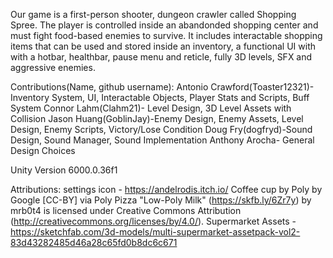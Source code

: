 Our game is a first-person shooter, dungeon crawler called Shopping Spree. The player is controlled inside an abandonded shopping center and must fight food-based enemies to survive.
It includes interactable shopping items that can be used and stored inside an inventory, a functional UI with with a hotbar, healthbar, pause menu and reticle, fully 3D levels, SFX and aggressive enemies.

Contributions(Name, github username):
Antonio Crawford(Toaster12321)- Inventory System, UI, Interactable Objects, Player Stats and Scripts, Buff System
Connor Lahm(Clahm21)- Level Design, 3D Level Assets with Collision
Jason Huang(GoblinJay)-Enemy Design, Enemy Assets, Level Design, Enemy Scripts, Victory/Lose Condition
Doug Fry(dogfryd)-Sound Design, Sound Manager, Sound Implementation
Anthony Arocha- General Design Choices

Unity Version 6000.0.36f1

Attributions: 
settings icon - https://andelrodis.itch.io/
Coffee cup by Poly by Google [CC-BY] via Poly Pizza
"Low-Poly Milk" (https://skfb.ly/6Zr7y) by mrb0t4 is licensed under Creative Commons Attribution (http://creativecommons.org/licenses/by/4.0/).
Supermarket Assets - https://sketchfab.com/3d-models/multi-supermarket-assetpack-vol2-83d43282485d46a28c65fd0b8dc6c671

